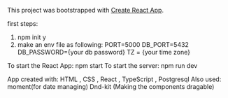 This project was bootstrapped with [Create React App](https://github.com/facebook/create-react-app).

first steps:
1) npm init y
2) make an env file as following:
  PORT=5000
  DB_PORT=5432
  DB_PASSWORD={your db password}
  TZ = {your time zone}

To start the React App:
npm start
To start the server:
npm run dev

App created with:
HTML , CSS , React , TypeScript , Postgresql
Also used:
moment(for date managing)
Dnd-kit (Making the components dragable)



